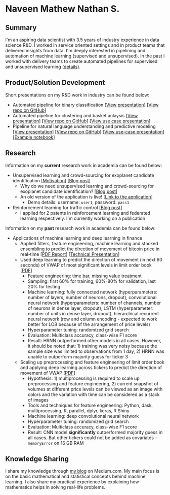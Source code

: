 # Naveen Mathew Nathan S.

## Summary

I'm an aspiring data scientist with 3.5 years of industry experience in data science R&D. I worked in service oriented settings and in product teams that delivered insights from data. I'm deeply interested in pipelining and automation of machine learning (supervised and unsupervised). In the past I worked with delivery teams to create automated pipelines for supervised and unsupervised learning ([details](#productsolution-development)).

## Product/Solution Development

Short presentations on my R&D work in industry can be found below:

- Automated pipeline for binary classification [[View presentation](supervised_slides.html)] [[View repo on GitHub](https://github.com/SNaveenMathew/EnsembleModel)]
- Automated pipeline for clustering and basket anlaysis [[View presentation](unsupervised_slides.html)] [[View repo on GitHub](https://github.com/SNaveenMathew/AutomatedClustering)] [[View use case presentation](unsupervised_use_case.html)]
- Pipeline for natural language understanding and predictive modeling [[View presentation](text_classification_presentation.html)] [[View repo on GitHub](https://github.com/SNaveenMathew/TextMining)] [[View use-case presentation](text_classification_use_case.html)][[Example notebook](https://github.com/SNaveenMathew/TextMining/blob/master/main.ipynb)]

## Research

Information on my **current** research work in academia can be found below:

- Unsupervised learning and crowd-sourcing for exoplanet candidate identification [[Motivation](https://snaveenmathew.github.io/Unsupervised-Exoplanet/)] [[Blog post](https://medium.com/@snaveenmathew/unsupervised-learning-in-astronomy-for-exoplanet-candidate-identification-997f3f958dae)]
    - Why do we need unsupervised learning and crowd-sourcing for exoplanet candidate identification? [[Blog post](https://medium.com/@snaveenmathew/search-for-exoplanets-humans-vs-stars-cfb2bf494317)]
    - An old version of the application is live! [[Link to the application](https://snaveenmathew.shinyapps.io/unsupervised_exoplanet/)]
        - Demo details: username: `user1`, password: `pass1`
- Reinforcement learning for traffic control [[Blog post](https://medium.com/@snaveenmathew/lessons-from-my-internship-and-immediate-aftermath-40edacfa0b85)]
    - I applied for 2 patents in reinforcement learning and federated learning respectively. I'm currently working on a publication

Information on my **past** research work in academia can be found below:

- Applications of machine learning and deep learning in finance
    - Applied filters, feature engineering, machine learning and stacked ensembling to predict the direction of movement of bitcoin price in real-time [[PDF Report](ML_report.pdf)] [[Technical Presentation](ml_finance.html)]
    - Used deep learning to predict the direction of movement (in next 60 seconds) of VWAP of most significant levels in limit order book [[PDF](DL_report.pdf)]
        - Feature engineering: time bar, missing value treatment
        - Sampling: first 60% for training, 60%-80% for validation, last 20% for testing
        - Machine learning: fully connected network (hyperparameters: number of layers, number of neurons, dropout), convolutional neural network (hyperparameters: number of channels, number of neurons in dense layer, dropout), LSTM (hyperparameter: number of units in dense layer, dropout), hierarchical recurrent neural network (row and column encoding - expected to work better for LOB because of the arrangement of price levels)
        - Hyperparameter tuning: randomized grid search
        - Evaluation: Multiclass accuracy, class-wise F1 score
        - Result: HRNN outperformed other models in all cases. However, it should be noted that: 1) training was very noisy because the sample size was limited to observations from 1 day, 2) HRNN was unable to outperform majority guess for ticker 3
    - Scaling up preprocessing and feature engineering of limit order book and applying deep learning across tickers to predict the direction of movement of VWAP [[PDF](research_final.pdf)]
        - Hypothesis: 1) multiprocessing is required to scale up preprocessing and feature engineering, 2) current snapshot of volumes at different price levels can be viewed as an image with colors and the variation with time can be considered as a stack of images
        - Tools and techniques for feature engineering: Python, dask, multiprocessing, R, parallel, dplyr, keras, R Shiny
        - Machine learning: deep convolutional neural network
        - Hyperparameter tuning: randomized grid search
        - Evaluation: Multiclass accuracy, class-wise F1 score
        - Result: CNN model **significantly** outperformed majority guess in all cases. But other tickers could not be added as covariates - `memoryError` on 16 GB RAM

## Knowledge Sharing

I share my knowledge through [my blog](https://medium.com/@snaveenmathew/) on Medium.com. My main focus is on the basic mathematical and statistical concepts behind machine learning. I also share my practical experience by explaining how mathematics helps in solving real-life problems.